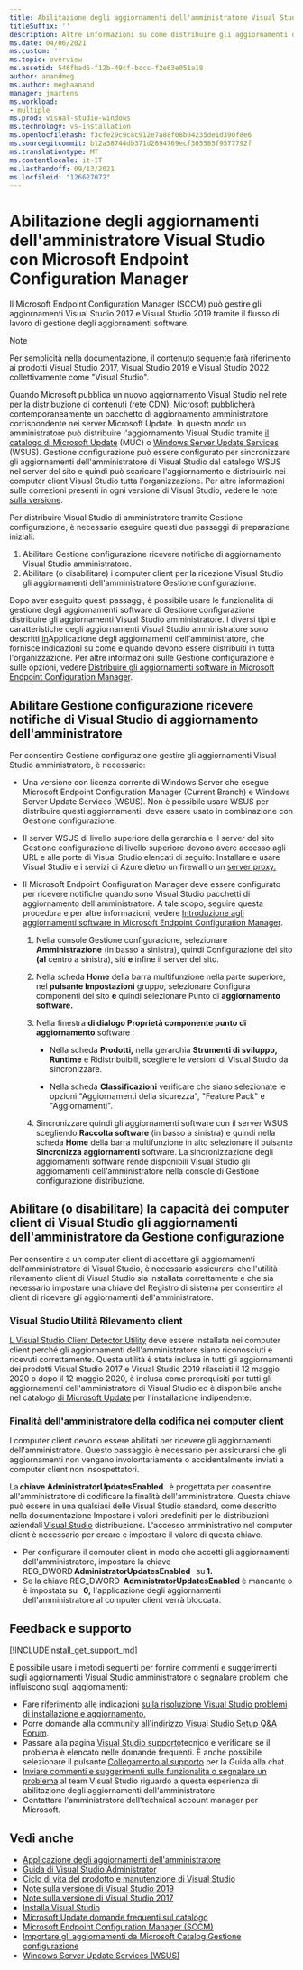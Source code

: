 ```yaml
---
title: Abilitazione degli aggiornamenti dell'amministratore Visual Studio con Microsoft Endpoint Configuration Manager
titleSuffix: ''
description: Altre informazioni su come distribuire gli aggiornamenti dell'amministratore in Visual Studio.
ms.date: 04/06/2021
ms.custom: ''
ms.topic: overview
ms.assetid: 546fbad6-f12b-49cf-bccc-f2e63e051a18
author: anandmeg
ms.author: meghaanand
manager: jmartens
ms.workload:
- multiple
ms.prod: visual-studio-windows
ms.technology: vs-installation
ms.openlocfilehash: f3cfe29c9c8c912e7a88f08b04235de1d390f8e6
ms.sourcegitcommit: b12a38744db371d2894769ecf305585f9577792f
ms.translationtype: MT
ms.contentlocale: it-IT
ms.lasthandoff: 09/13/2021
ms.locfileid: "126627072"
---
```

# <a name="enabling-administrator-updates-to-visual-studio-with-microsoft-endpoint-configuration-manager"></a>Abilitazione degli aggiornamenti dell'amministratore Visual Studio con Microsoft Endpoint Configuration Manager

Il Microsoft Endpoint Configuration Manager (SCCM) può gestire gli aggiornamenti Visual Studio 2017 e Visual Studio 2019 tramite il flusso di lavoro di gestione degli aggiornamenti software.

> [!NOTE]
> Per semplicità nella documentazione, il contenuto seguente farà riferimento ai prodotti Visual Studio 2017, Visual Studio 2019 e Visual Studio 2022 collettivamente come "Visual Studio".

Quando Microsoft pubblica un nuovo aggiornamento Visual Studio nel rete per la distribuzione di contenuti (rete CDN), Microsoft pubblicherà contemporaneamente un pacchetto di aggiornamento amministratore corrispondente nei server Microsoft Update. In questo modo un amministratore può distribuire l'aggiornamento Visual Studio tramite [il catalogo di Microsoft Update](https://www.catalog.update.microsoft.com/Home.aspx) (MUC) o [Windows Server Update Services](/windows-server/administration/windows-server-update-services/get-started/windows-server-update-services-wsus) (WSUS). Gestione configurazione può essere configurato per sincronizzare gli aggiornamenti dell'amministratore di Visual Studio dal catalogo WSUS nel server del sito e quindi può scaricare l'aggiornamento e distribuirlo nei computer client Visual Studio tutta l'organizzazione. Per altre informazioni sulle correzioni presenti in ogni versione di Visual Studio, vedere le note [sulla versione](/visualstudio/releases/2019/release-notes).

Per distribuire Visual Studio di amministratore tramite Gestione configurazione, è necessario eseguire questi due passaggi di preparazione iniziali:
1. Abilitare Gestione configurazione ricevere notifiche di aggiornamento Visual Studio amministratore. 
2. Abilitare (o disabilitare) i computer client per la ricezione Visual Studio gli aggiornamenti dell'amministratore Gestione configurazione.

Dopo aver eseguito questi passaggi, è possibile usare le funzionalità di gestione degli aggiornamenti software di Gestione configurazione distribuire gli aggiornamenti Visual Studio amministratore. I diversi tipi e caratteristiche degli aggiornamenti Visual Studio amministratore sono descritti [in](../install/applying-administrator-updates.md)Applicazione degli aggiornamenti dell'amministratore, che fornisce indicazioni su come e quando devono essere distribuiti in tutta l'organizzazione. Per altre informazioni sulle Gestione configurazione e sulle opzioni, vedere [Distribuire gli aggiornamenti software in Microsoft Endpoint Configuration Manager](/mem/configmgr/sum/deploy-use/deploy-software-updates).

## <a name="enable-configuration-manager-to-receive-visual-studio-administrator-update-notifications"></a>Abilitare Gestione configurazione ricevere notifiche di Visual Studio di aggiornamento dell'amministratore

Per consentire Gestione configurazione gestire gli aggiornamenti Visual Studio amministratore, è necessario:

* Una versione con licenza corrente di Windows Server che esegue Microsoft Endpoint Configuration Manager (Current Branch) e Windows Server Update Services (WSUS). Non è possibile usare WSUS per distribuire questi aggiornamenti. deve essere usato in combinazione con Gestione configurazione.

* Il server WSUS di livello superiore della gerarchia e il server del sito Gestione configurazione di livello superiore devono avere accesso agli URL e alle porte di Visual Studio elencati di seguito: Installare e usare Visual Studio e i servizi di Azure dietro un firewall o un [server proxy.](../install/install-and-use-visual-studio-behind-a-firewall-or-proxy-server.md)  

* Il Microsoft Endpoint Configuration Manager deve essere configurato per ricevere notifiche quando sono Visual Studio pacchetti di aggiornamento dell'amministratore.  A tale scopo, seguire questa procedura e per altre informazioni, vedere [Introduzione agli aggiornamenti software in Microsoft Endpoint Configuration Manager](/mem/configmgr/sum/understand/software-updates-introduction).

  1. Nella console Gestione configurazione, selezionare **Amministrazione** (in basso a sinistra), quindi Configurazione del sito **(al** centro a sinistra), siti **e** infine il server del sito.

  2. Nella scheda **Home** della barra multifunzione nella parte superiore, nel **pulsante Impostazioni** gruppo, selezionare Configura componenti del sito **e** quindi selezionare Punto di **aggiornamento software.**

  3. Nella finestra **di dialogo Proprietà componente punto di aggiornamento** software :

        * Nella scheda **Prodotti,** nella gerarchia **Strumenti di sviluppo, Runtime** e Ridistribuibili, scegliere le versioni di Visual Studio da sincronizzare.

        * Nella scheda **Classificazioni** verificare che siano selezionate le opzioni "Aggiornamenti della sicurezza", "Feature Pack" e "Aggiornamenti".

  4. Sincronizzare quindi gli aggiornamenti software con il server WSUS scegliendo **Raccolta software** (in basso a sinistra) e quindi nella scheda **Home** della barra multifunzione in alto selezionare il pulsante **Sincronizza aggiornamenti** software. La sincronizzazione degli aggiornamenti software rende disponibili Visual Studio gli aggiornamenti dell'amministratore nella console di Gestione configurazione distribuzione.

## <a name="enable-or-disable-client-machines-ability-to-receive-visual-studio-administrator-updates-from-configuration-manager"></a>Abilitare (o disabilitare) la capacità dei computer client di Visual Studio gli aggiornamenti dell'amministratore da Gestione configurazione

Per consentire a un computer client di accettare gli aggiornamenti dell'amministratore di Visual Studio, è necessario assicurarsi che l'utilità rilevamento client di Visual Studio sia installata correttamente e che sia necessario impostare una chiave del Registro di sistema per consentire al client di ricevere gli aggiornamenti dell'amministratore.  

### <a name="visual-studio-client-detector-utility"></a>Visual Studio Utilità Rilevamento client

[L Visual Studio Client Detector Utility](https://support.microsoft.com/help/5001148) deve essere installata nei computer client perché gli aggiornamenti dell'amministratore siano riconosciuti e ricevuti correttamente. Questa utilità è stata inclusa in tutti gli aggiornamenti dei prodotti Visual Studio 2017 e Visual Studio 2019 rilasciati il 12 maggio 2020 o dopo il 12 maggio 2020, è inclusa come prerequisiti per tutti gli aggiornamenti dell'amministratore di Visual Studio ed è disponibile anche nel catalogo [di Microsoft Update](https://catalog.update.microsoft.com) per l'installazione indipendente.

### <a name="encoding-administrator-intent-on-the-client-machines"></a>Finalità dell'amministratore della codifica nei computer client

I computer client devono essere abilitati per ricevere gli aggiornamenti dell'amministratore. Questo passaggio è necessario per assicurarsi che gli aggiornamenti non vengano involontariamente o accidentalmente inviati a computer client non insospettatori.

La **chiave AdministratorUpdatesEnabled**   è progettata per consentire all'amministratore di codificare la finalità dell'amministratore. Questa chiave può essere in una qualsiasi delle Visual Studio standard, come descritto nella documentazione Impostare i valori predefiniti per le distribuzioni aziendali [Visual Studio](/visualstudio/install/set-defaults-for-enterprise-deployments) distribuzione. L'accesso amministrativo nel computer client è necessario per creare e impostare il valore di questa chiave.

* Per configurare il computer client in modo che accetti gli aggiornamenti dell'amministratore, impostare la chiave REG_DWORD **AdministratorUpdatesEnabled**   su **1.**
* Se la chiave REG_DWORD  **AdministratorUpdatesEnabled** è mancante o è impostata su   **0,** l'applicazione degli aggiornamenti dell'amministratore al computer client verrà bloccata.

## <a name="feedback-and-support"></a>Feedback e supporto

[!INCLUDE[install_get_support_md](includes/install_get_support_md.md)]

È possibile usare i metodi seguenti per fornire commenti e suggerimenti sugli aggiornamenti Visual Studio amministratore o segnalare problemi che influiscono sugli aggiornamenti:

* Fare riferimento alle indicazioni [sulla risoluzione Visual Studio problemi di installazione e aggiornamento.](../install/troubleshooting-installation-issues.md)
* Porre domande alla community [all'indirizzo Visual Studio Setup Q&A Forum](/answers/topics/vs-setup.html).
* Passare alla pagina [Visual Studio supporto](https://visualstudio.microsoft.com/vs/support/)tecnico e verificare se il problema è elencato nelle domande frequenti.  È anche possibile selezionare il pulsante [Collegamento al supporto](https://visualstudio.microsoft.com/vs/support/#talktous) per la Guida alla chat.
* [Inviare commenti e suggerimenti sulle funzionalità o segnalare un problema](https://aka.ms/vs/wsus/feedback) al team Visual Studio riguardo a questa esperienza di abilitazione degli aggiornamenti dell'amministratore.
* Contattare l'amministratore dell'technical account manager per Microsoft.

## <a name="see-also"></a>Vedi anche

* [Applicazione degli aggiornamenti dell'amministratore](../install/applying-administrator-updates.md)
* [Guida di Visual Studio Administrator](../install/visual-studio-administrator-guide.md)
* [Ciclo di vita del prodotto e manutenzione di Visual Studio](/visualstudio/productinfo/vs-servicing-vs)
* [Note sulla versione di Visual Studio 2019](/visualstudio/releases/2019/release-notes)
* [Note sulla versione di Visual Studio 2017](/visualstudio/releasenotes/vs2017-relnotes)
* [Installa Visual Studio](../install/install-visual-studio.md)
* [Microsoft Update domande frequenti sul catalogo](https://www.catalog.update.microsoft.com/faq.aspx)
* [Microsoft Endpoint Configuration Manager (SCCM)](/mem/configmgr)
* [Importare gli aggiornamenti da Microsoft Catalog Gestione configurazione](/mem/configmgr/sum/get-started/synchronize-software-updates#import-updates-from-the-microsoft-update-catalog)
* [Windows Server Update Services (WSUS)](/windows-server/administration/windows-server-update-services/get-started-windows-server-update-services-wsus)
